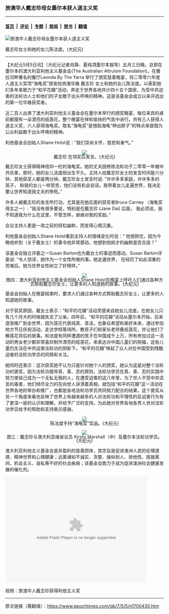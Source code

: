 ### 旅澳华人戴志珍母女墨尔本获人道主义奖

---

#### [首页](../../../..?n1700430) &nbsp;|&nbsp; [评论](../../../../../epoch-comment?n1700430) &nbsp;|&nbsp; [专题](../../../../../epoch-special?n1700430) &nbsp;|&nbsp; [禁闻](../../../../../epoch-news?n1700430) &nbsp;|&nbsp; [禁书](../../../../../books?n1700430) &nbsp;|&nbsp; [翻墙](https://github.com/gfw-breaker/nogfw/blob/master/README.md?n1700430)


<div><img alt="旅澳华人戴志珍母女墨尔本获人道主义奖" class="attachment-djy_600_400 size-djy_600_400 wp-post-image" src="https://i.epochtimes.com/assets/uploads/2007/05/705050919471341--ss.jpg"/>
<div class="caption">
 <p>
  戴志珍女士和她的女儿陈法度。(大纪元)
 </p>
</div></div><hr/><div class="post_content" id="artbody" itemprop="articleBody">
 <!-- article content begin -->
 <p>
  【大纪元5月5日讯】（大纪元记者肖静、夏纯清墨尔本报导）五月三日晚，总部在墨尔本的澳大利亚利他主义基金会(The Australian Altruism Foundation)，在雅拉河畔著名的餐厅Leonda By The Yarra 举行了颁奖慈善晚宴，将二零零六年度人道主义奖项“海龟奖”颁发给旅澳华裔
  <ok href="https://www.epochtimes.com/gb/tag/%E6%88%B4%E5%BF%97%E7%8F%8D.html">
   戴志珍
  </ok>
  女士和她的女儿陈法度。以表彰她们多年来致力于“和平花瓣”活动，奔走于世界各地共计四十五个国家、为受中共迫害的法轮功人士和他们的子女敢于出头呼唤的精神。这是该基金会成立以来评选出的第一位华裔获奖者。
 </p>
 <p>
  近二百人出席了澳大利亚利他主义基金会在墨尔本举行的颁奖晚宴，每位来宾的桌前都摆有一朵漂亮的纸莲花，整个晚宴在祥和愉快的气氛中进行。共有三人获得人道主义奖，六人获得海龟奖。取名“海龟奖”是借助海龟“伸出脖子”的特点来提倡为公众利益敢于出头呼唤的精神。
 </p>
 <p>
  利他基金会创始人Shane Holst说：“我们崇尚关怀，慈悲和勇气。”
 </p>
 <p>
  <div style="line-height:90%;text-align:center">
   <ok href="/i6/705050918341341.jpg">
    <img src="/i6/705050918341341--ss.jpg"/>
   </ok>
   <br/>
   <span class="bn12">
    <ok href="https://www.epochtimes.com/gb/tag/%E6%88%B4%E5%BF%97%E7%8F%8D.html">
     戴志珍
    </ok>
    在领奖后发言。(大纪元)
   </span>
  </div>
  <p>
   戴志珍女士获得精神信仰一栏的海龟奖。她的丈夫因修炼法轮功于二零零一年被中共杀害，那时，她的女儿法度刚出生不久。主持人给戴志珍女士的发言时间是六分钟，其他获奖人都是两分钟。戴志珍女士发言时说: “许许多多家庭，许许多多的孩子， 和我的女儿一样受苦，他们没有机会说话。我带着女儿走遍世界，我决定要让世界知道我丈夫的惨死。”
  </p>
  <p>
   许多人被戴志珍的发言所打动，尤其是在她后面的获奖者Bruce Carney （海龟奖得主之一）: “我没有很多要说，特别是在戴志珍 (Jane Dai) 后面， 我必须说，我不知道我为什么在这里，不管怎样，谢谢对我的奖励。”
  </p>
  <p>
   会议主持人更是一改之前的轻松幽默，而变得心情沉重。
  </p>
  <p>
   利他基金会创始人Shane Holst看到主持人的情绪变化时说：“ 他很担忧，因为今晚他听到（关于戴女士）的事令他非常感动，他想到他刚才的幽默是否合适？”
  </p>
  <p>
   该基金会独立评委之一Susan Barton也为戴女士的事迹而感动。Susan Barton评委说: “令人惊讶，她作为一个女性所做的事。她走遍世界， 在经历了如此深重的苦难后。她为世界女性树立了好榜样。”
  </p>
  <p>
   <div style="line-height:90%;text-align:center">
    <ok href="/i6/705050918381341.jpg">
     <img src="/i6/705050918381341--ss.jpg"/>
    </ok>
    <br/>
    <span class="bn12">
     图四：澳大利亚利他主义基金会创始人Shane Holst在晚宴上呼吁人们通过各种方式帮助戴志珍女士，让更多的人知道她的故事。(大纪元)
    </span>
   </div>
   <p>
    基金会创始人在晚宴结束时，要求人们通过各种方式帮助戴志珍女士，让更多的人知道她的故事。
   </p>
   <p>
    对于获奖原因，戴女士表示：“和平的花瓣”活动灵感来自她女儿法度。在她女儿只有几个月大的时候就失去了父亲。四年前，“和平的花瓣”活动从墨尔本开始，后来逐渐推广到全世界，因为莲花代表纯真、圣洁，也象征希望和美好未来，通过参加地方节日庆祝活动、走访学校等场所，教孩子们和家长老师叠纸莲花，并让他们了解莲花背后的故事。和法度有同样遭遇的孩子在中国成千上万，所有参加过这一活动的男女老少都非常喜欢制作漂亮的纸莲花，来表达对中国儿童们的祝福，这些儿童仍生活在中共迫害法轮功的阴影下。“和平的花瓣”唤起了众人对在中国受到残酷迫害的法轮功学员的同情和关注。
   </p>
   <p>
    她同时还表示：这次获奖她不认为只是针对她个人的颁奖，她认为这是对整个法轮功的褒奖，因为法轮功倡导真、善、忍的原则，法轮功学员在真、善、忍的实践中努力使自己成为一个无私无我的人，在遭受迫害的这八年里，为了世人不受中共谎言的毒害，他们倾尽全力的在向世人讲清着真相，就包括“和平的花瓣”这一活动在世界各地的举办和推广，也都是各地法轮功学员共同努力配合的结果。这个褒奖从另一个角度来看也反映了世界上有越来越多的人对法轮功和平理性的反迫害行为有了更深一层的认识和理解，并给予广泛的支持。为此她对世界各地各界人世对法轮功学员给予的帮助和支持表示感谢。
   </p>
   <p>
    <div style="line-height:90%;text-align:center">
     <ok href="/i6/705050918321341.jpg">
      <img src="/i6/705050918321341--ss.jpg"/>
     </ok>
     <br/>
     <span class="bn12">
      陈法度手持“海龟奖”奖品。(大纪元)
     </span>
    </div>
    <p>
     <div style="line-height:90%;text-align:center">
      <ok href="/i6/705050918421341.jpg">
       <img src="/i6/705050918421341--ss.jpg"/>
      </ok>
      <br/>
      <span class="bn12">
       图三：戴志珍与澳大利亚维省议员 Kirsty Marshall（中）及墨尔本法轮功学员。(大纪元)
      </span>
     </div>
     <p>
      澳大利亚利他主义基金会是非盈利的慈善团体，其宗旨是促进澳洲人民的伦理道德、精神世界和心理健康；远离诸如不诚实、贪婪、操纵别人、排他性、挑拨离间、机会主义、自私等不好的社会疾病；该基金会致力于成为促进澳洲社会健康发展的催化剂。
     </p>
     <p>
      <embed bgcolor="#FFFFFF" flashvars="file=http://www.youmaker.com/video/v%3Fid%3D9343dee8c2234fce8a2aa3448b5e0f7f001%26nu%3Dnu&amp;showdigits=true&amp;autostart=false&amp;linkfromdisplay=false&amp;repeat=false&amp;showfsbutton=false&amp;fsreturnpage=&amp;fullscreenpage=" height="338" pluginspage="http://www.macromedia.com/go/getflashplayer" src="http://www.youmaker.com/v.swf" type="application/x-shockwave-flash" width="450"/>
     </p>
     <p>
      视频：旅澳华人戴志珍获得利他主义奖
      <font color="#ffffff">
       (http://www.dajiyuan.com)
      </font>
     </p>
     <!-- article content end -->
     <div id="below_article_ad">
     </div>
    </p>
   </p>
  </p>
 </p>
</div>


---

原文链接（需翻墙）：https://www.epochtimes.com/gb/7/5/5/n1700430.htm